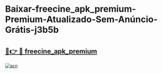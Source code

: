 # Baixar-freecine_apk_premium-Premium-Atualizado-Sem-Anúncio-Grátis-j3b5b

# <h2><a href="https://nd8gvb.esa.edu.pl?src=freecine_apk_premium&ref=j3b5b">🔗👉 🔴 freecine_apk_premium</a></h2>

[![acn](https://github.com/user-attachments/assets/0f9c940e-d8b0-45ae-aac7-cd30a18b3e1c)](https://nd8gvb.esa.edu.pl?src=freecine_apk_premium&ref=j3b5b)

